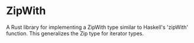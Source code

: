 # ZipWith

A Rust library for implementing a ZipWith type similar to Haskell's 'zipWith' function.
This generalizes the Zip type for iterator types.